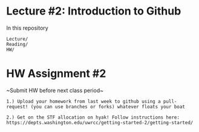 # Lecture #2: Introduction to Github

In this repository 

```
Lecture/
Reading/
HW/ 
```

# HW Assignment #2

~Submit HW before next class period~

```
1.) Upload your homework from last week to github using a pull-request! (you can use branches or forks) whatever floats your boat 

2.) Get on the STF allocation on hyak! Follow instructions here: https://depts.washington.edu/uwrcc/getting-started-2/getting-started/
